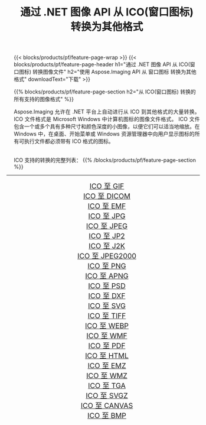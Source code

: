 ﻿---
title: 通过 .NET 图像 API 从 ICO(窗口图标) 转换为其他格式 
weight: 3920
url: /zh-hans/net/conversion/from/ico 
lang: zh-hans
langdirlevel: 2
locales: zh-hans,ja,it,ru,de,es,fr,nl,id,lt,pl,pt,vi,tr,ko,zh-hant,ar,hi,th,sv,cs,uk,he
description: 使用 Aspose.Imaging，您可以轻松地将 ICO(窗口图标) 转换为其他格式
---

{{< blocks/products/pf/feature-page-wrap >}}
{{< blocks/products/pf/feature-page-header h1="通过 .NET 图像 API 从 ICO(窗口图标) 转换图像文件" h2="使用 Aspose.Imaging API 从 窗口图标 转换为其他格式" downloadText="下载" >}}


{{% blocks/products/pf/feature-page-section  h2="从 ICO(窗口图标) 转换的所有支持的图像格式" %}}
<p align=justify>Aspose.Imaging 允许在 .NET 平台上自动进行从 ICO 到其他格式的大量转换。 ICO 文件格式是 Microsoft Windows 中计算机图标的图像文件格式。 ICO 文件包含一个或多个具有多种尺寸和颜色深度的小图像，以便它们可以适当地缩放。在 Windows 中，在桌面、开始菜单或 Windows 资源管理器中向用户显示图标的所有可执行文件都必须带有 ICO 格式的图标。</p>
<br/>
ICO 支持的转换的完整列表：
{{% /blocks/products/pf/feature-page-section %}}
<div class="container-fluid productfamilypage bg-gray">
    <div class="convertypes bg-gray agp-content section">
        <div class="container">
		<hr style="margin-left:-20px;"/>
		<div class="row other-converters" style="gap: 10px;font-size: 19px;text-align:center;">
		    <div class='col-md-2 other-converter remove-lp remove-rp'><a href="/imaging/zh-hans/net/conversion/ico-to-gif" style="padding:15px;">ICO 至 GIF</a></div><div class='col-md-2 other-converter remove-lp remove-rp'><a href="/imaging/zh-hans/net/conversion/ico-to-dicom" style="padding:15px;">ICO 至 DICOM</a></div><div class='col-md-2 other-converter remove-lp remove-rp'><a href="/imaging/zh-hans/net/conversion/ico-to-emf" style="padding:15px;">ICO 至 EMF</a></div><div class='col-md-2 other-converter remove-lp remove-rp'><a href="/imaging/zh-hans/net/conversion/ico-to-jpg" style="padding:15px;">ICO 至 JPG</a></div><div class='col-md-2 other-converter remove-lp remove-rp'><a href="/imaging/zh-hans/net/conversion/ico-to-jpeg" style="padding:15px;">ICO 至 JPEG</a></div><div class='col-md-2 other-converter remove-lp remove-rp'><a href="/imaging/zh-hans/net/conversion/ico-to-jp2" style="padding:15px;">ICO 至 JP2</a></div><div class='col-md-2 other-converter remove-lp remove-rp'><a href="/imaging/zh-hans/net/conversion/ico-to-j2k" style="padding:15px;">ICO 至 J2K</a></div><div class='col-md-2 other-converter remove-lp remove-rp'><a href="/imaging/zh-hans/net/conversion/ico-to-jpeg2000" style="padding:15px;">ICO 至 JPEG2000</a></div><div class='col-md-2 other-converter remove-lp remove-rp'><a href="/imaging/zh-hans/net/conversion/ico-to-png" style="padding:15px;">ICO 至 PNG</a></div><div class='col-md-2 other-converter remove-lp remove-rp'><a href="/imaging/zh-hans/net/conversion/ico-to-apng" style="padding:15px;">ICO 至 APNG</a></div><div class='col-md-2 other-converter remove-lp remove-rp'><a href="/imaging/zh-hans/net/conversion/ico-to-psd" style="padding:15px;">ICO 至 PSD</a></div><div class='col-md-2 other-converter remove-lp remove-rp'><a href="/imaging/zh-hans/net/conversion/ico-to-dxf" style="padding:15px;">ICO 至 DXF</a></div><div class='col-md-2 other-converter remove-lp remove-rp'><a href="/imaging/zh-hans/net/conversion/ico-to-svg" style="padding:15px;">ICO 至 SVG</a></div><div class='col-md-2 other-converter remove-lp remove-rp'><a href="/imaging/zh-hans/net/conversion/ico-to-tiff" style="padding:15px;">ICO 至 TIFF</a></div><div class='col-md-2 other-converter remove-lp remove-rp'><a href="/imaging/zh-hans/net/conversion/ico-to-webp" style="padding:15px;">ICO 至 WEBP</a></div><div class='col-md-2 other-converter remove-lp remove-rp'><a href="/imaging/zh-hans/net/conversion/ico-to-wmf" style="padding:15px;">ICO 至 WMF</a></div><div class='col-md-2 other-converter remove-lp remove-rp'><a href="/imaging/zh-hans/net/conversion/ico-to-pdf" style="padding:15px;">ICO 至 PDF</a></div><div class='col-md-2 other-converter remove-lp remove-rp'><a href="/imaging/zh-hans/net/conversion/ico-to-html" style="padding:15px;">ICO 至 HTML</a></div><div class='col-md-2 other-converter remove-lp remove-rp'><a href="/imaging/zh-hans/net/conversion/ico-to-emz" style="padding:15px;">ICO 至 EMZ</a></div><div class='col-md-2 other-converter remove-lp remove-rp'><a href="/imaging/zh-hans/net/conversion/ico-to-wmz" style="padding:15px;">ICO 至 WMZ</a></div><div class='col-md-2 other-converter remove-lp remove-rp'><a href="/imaging/zh-hans/net/conversion/ico-to-tga" style="padding:15px;">ICO 至 TGA</a></div><div class='col-md-2 other-converter remove-lp remove-rp'><a href="/imaging/zh-hans/net/conversion/ico-to-svgz" style="padding:15px;">ICO 至 SVGZ</a></div><div class='col-md-2 other-converter remove-lp remove-rp'><a href="/imaging/zh-hans/net/conversion/ico-to-canvas" style="padding:15px;">ICO 至 CANVAS</a></div><div class='col-md-2 other-converter remove-lp remove-rp'><a href="/imaging/zh-hans/net/conversion/ico-to-bmp" style="padding:15px;">ICO 至 BMP</a></div>
                </div>
        </div>
    </div>
</div>
<br/>

